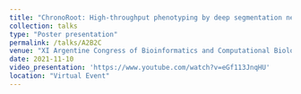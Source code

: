 ```yaml
---
title: "ChronoRoot: High-throughput phenotyping by deep segmentation networks reveals novel temporal parameters of plant root system architecture"
collection: talks
type: "Poster presentation"
permalink: /talks/A2B2C
venue: "XI Argentine Congress of Bioinformatics and Computational Biology (XI CAB2C) - Asociación Argentina de Bioinformática y Biología Computacional"
date: 2021-11-10
video_presentation: 'https://www.youtube.com/watch?v=eGf113JnqHU'
location: "Virtual Event"
---
```

